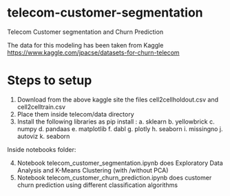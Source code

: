 # telecom-customer-segmentation
Telecom Customer segmentation and Churn Prediction

The data for this modeling has been taken from Kaggle https://www.kaggle.com/jpacse/datasets-for-churn-telecom

# Steps to setup

1. Download from the above kaggle site the files cell2cellholdout.csv and cell2celltrain.csv
2. Place them inside telecom/data directory
3. Install the following libraries as pip install :
  a. sklearn
  b. yellowbrick
  c. numpy
  d. pandaas
  e. matplotlib
  f. dabl
  g. plotly
  h. seaborn
  i. missingno
  j. autoviz
  k. seaborn
  
  
Inside notebooks folder:

4. Notebook telecom_customer_segmentation.ipynb does Exploratory Data Analysis and K-Means Clustering (with /without PCA)
5. Notebook telecom_customer_churn_prediction.ipynb does customer churn prediction using different classification algorithms

